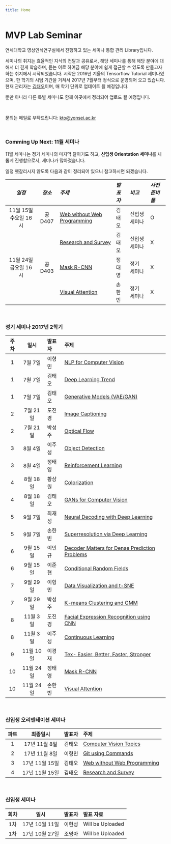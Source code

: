 ```yaml
---
title: Home
---
```


# MVP Lab Seminar

연세대학교 영상인식연구실에서 진행하고 있는 세미나 통합 관리 Library입니다.

세미나의 취지는 효율적인 지식의 전달과 공유로서, 해당 세미나를 통해 해당 분야에 대해서 더 깊게 학습하며, 듣는 이로 하여금 해당 분야에 쉽게 접근할 수 있도록 만들고자 하는 취지에서 시작되었습니다. 시작은 2016년 겨울의 Tensorflow Tutorial 세미나였으며, 한 학기의 시범 기간을 거쳐서 2017년 7월부터 정식으로 운영되어 오고 있습니다. 현재 관리자는 [김태오](https://taeoh-kim.github.io)이며, 매 학기 단위로 업데이트 될 예정입니다.

뿐만 아니라 다른 특별 세미나도 함께 이곳에서 정리되어 업로드 될 예정입니다.

<br>

문의는 메일로 부탁드립니다: kto@yonsei.ac.kr

<br>

### Comming Up Next: 11월 세미나

11월 세미나는 정기 세미나의 마지막 달이기도 하고, **신입생 Orientation 세미나**를 새롭게 진행함으로서, 세미나가 많아졌습니다.

일정 헷갈리시지 않도록 다음과 같이 정리되어 있으니 참고하시면 되겠습니다.

*일정* | *장소* | *주제* | *발표자* | *비고* | *사전준비물*
:---: | :---: | :--- | :--- | :--- | :--- |
11월 15일 **수**요일 16시 | 공D407 | [Web without Web Programming](post/teohugo) | 김태오 | 신입생 세미나 | O
                         |  | [Research and Survey](post/teolab) | 김태오 | 신입생 세미나 | X
11월 24일 금요일 16시 | 공D403 | [Mask R-CNN](post/cty2) | 정태영 | 정기 세미나  | X
                     |  | [Visual Attention](post/son2) | 손한빈 | 정기 세미나  | X

<br>

### 정기 세미나 2017년 2학기

**주차**  | **일시** | **발표자** | **주제**
:---: | :---: | :--- | :--- |
1 | 7월 7일 | 이형민 | [NLP for Computer Vision](post/lhm1)
1 | 7월 7일 | 김태오 | [Deep Learning Trend](post/teo1)
1 | 7월 7일 | 김태오 | [Generative Models (VAE/GAN)](post/teo2)
2 | 7월 21일 | 도진경 | [Image Captioning](post/do1)
2 | 7월 21일 | 박성주 | [Optical Flow](post/park1)
3 | 8월 4일 | 이주성 | [Object Detection](post/ju1)
3 | 8월 4일 | 정태영 | [Reinforcement Learning](post/cty1)
4 | 8월 18일 | 황상원 | [Colorization](post/hwang1)
4 | 8월 18일 | 김태오 | [GANs for Computer Vision](post/teo3)
5 | 9월 7일 | 최재성 | [Neural Decoding with Deep Learning](post/choi1)
5 | 9월 7일 | 손한빈 | [Superresolution via Deep Learning](post/son1)
6 | 9월 15일 | 이민규 | [Decoder Matters for Dense Prediction Problems](post/kyu1)
6 | 9월 15일 | 이준협 | [Conditional Random Fields](post/jun1)
7 | 9월 29일 | 이형민 | [Data Visualization and t-SNE](post/lhm2)
7 | 9월 29일 | 박성주 | [K-means Clustering and GMM](post/park2)
8 | 11월 3일 | 도진경 | [Facial Expression Recognition using CNN](post/do2)
8 | 11월 3일 | 이주성 | [Continuous Learning](post/ju2)
9 | 11월 10일 | 이경재 | [Tex- Easier, Better, Faster, Stronger](post/kj1)
10 | 11월 24일 | 정태영 | [Mask R-CNN](post/cty2)
10 | 11월 24일 | 손한빈 | [Visual Attention](post/son2)

<br>

### 신입생 오리엔테이션 세미나

**파트**  | **최종일시** | **발표자** | **주제**
:---: | :---: | :--- | :--- |
1 | 17년 11월 8일 | 김태오 | [Computer Vision Topics](post/teocvt)
2 | 17년 11월 8일 | 이형민 | [Git using Commands](post/hmgit)
3 | 17년 11월 15일 | 김태오 | [Web without Web Programming](post/teohugo)
4 | 17년 11월 15일 | 김태오 | [Research and Survey](post/teolab)

<br>

### 신입생 세미나

**회차**  | **일시** | **발표자** | **발표 자료**
:---: | :---: | :--- | :--- |
1차 | 17년 10월 11일 | 이현성 | Will be Uploaded
1차 | 17년 10월 27일 | 조명아 | Will be Uploaded

<br>
<br>
